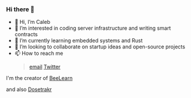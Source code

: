 <!--
**oasisMystre/oasisMystre** is a ✨ _special_ ✨ repository because its `README.md` (this file) appears on your GitHub profile.

Here are some ideas to get you started:

- 🔭 I’m currently working on ...
- 🌱 I’m currently learning ...
- 👯 I’m looking to collaborate on ...
- 🤔 I’m looking for help with ...
- 💬 Ask me about ...
- 📫 How to reach me: ...
- 😄 Pronouns: ...
- ⚡ Fun fact: ...
-->

### Hi there 👋
- 👋 Hi, I’m Caleb
- 👀 I’m interested in coding server infrastructure and writing smart contracts
- 🌱 I’m currently learning embedded systems and Rust
- 💞️ I’m looking to collaborate on startup ideas and open-source projects
- 📫 How to reach me
  > [email](mailto:typenonnull@proton.me)
  > [Twitter](https://x.com/@type_nonnull)

I'm the creator of [BeeLearn](https://usebeelearn.com)

and also [Dosetrakr](https://auth.dosetrakr.xyz)
